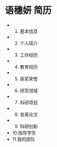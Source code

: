 # 语穗妍 简历
- 1.  基本信息
- 2.  个人简介
- 3.  工作经历
- 4.  教育经历
- 5.  获奖荣誉
- 6.  研究领域
- 7.  科研项目
- 8.  发表论文
- 9. 科研创新
- 10.指导学生
- 11.我的团队
